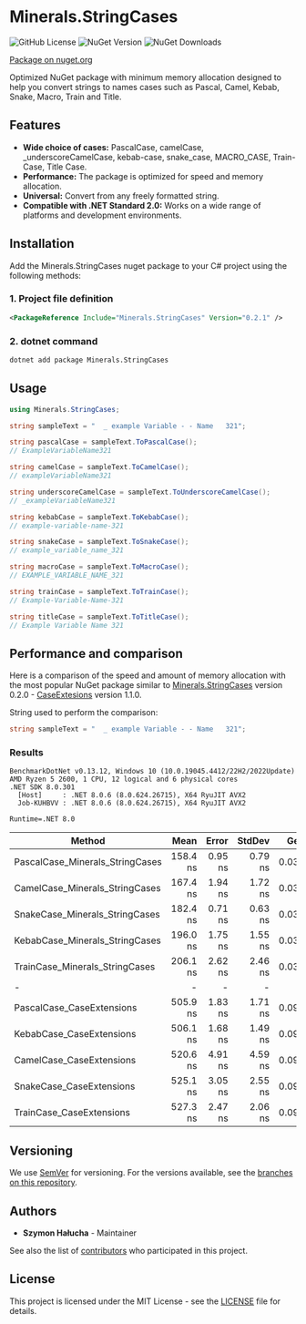# Minerals.StringCases

![GitHub License](https://img.shields.io/github/license/SzymonHalucha/Minerals.StringCases?style=for-the-badge)
![NuGet Version](https://img.shields.io/nuget/v/Minerals.StringCases?style=for-the-badge)
![NuGet Downloads](https://img.shields.io/nuget/dt/Minerals.StringCases?style=for-the-badge)

[Package on nuget.org](https://www.nuget.org/packages/Minerals.StringCases/)

Optimized NuGet package with minimum memory allocation designed to help you convert strings to names cases such as Pascal, Camel, Kebab, Snake, Macro, Train and Title.

## Features

- **Wide choice of cases:** PascalCase, camelCase, _underscoreCamelCase, kebab-case, snake_case, MACRO_CASE, Train-Case, Title Case.
- **Performance:** The package is optimized for speed and memory allocation.
- **Universal:** Convert from any freely formatted string.
- **Compatible with .NET Standard 2.0:** Works on a wide range of platforms and development environments.

## Installation

Add the Minerals.StringCases nuget package to your C# project using the following methods:

### 1. Project file definition

```xml
<PackageReference Include="Minerals.StringCases" Version="0.2.1" />
```

### 2. dotnet command

```bat
dotnet add package Minerals.StringCases
```

## Usage

```csharp
using Minerals.StringCases;

string sampleText = "  _ example Variable - - Name   321";

string pascalCase = sampleText.ToPascalCase();
// ExampleVariableName321

string camelCase = sampleText.ToCamelCase();
// exampleVariableName321

string underscoreCamelCase = sampleText.ToUnderscoreCamelCase();
// _exampleVariableName321

string kebabCase = sampleText.ToKebabCase();
// example-variable-name-321

string snakeCase = sampleText.ToSnakeCase();
// example_variable_name_321

string macroCase = sampleText.ToMacroCase();
// EXAMPLE_VARIABLE_NAME_321

string trainCase = sampleText.ToTrainCase();
// Example-Variable-Name-321

string titleCase = sampleText.ToTitleCase();
// Example Variable Name 321
```

## Performance and comparison

Here is a comparison of the speed and amount of memory allocation with the most popular NuGet package similar to [Minerals.StringCases](https://www.nuget.org/packages/Minerals.StringCases/) version 0.2.0 - [CaseExtesions](https://www.nuget.org/packages/CaseExtensions/) version 1.1.0.

String used to perform the comparison:

```csharp
string sampleText = "  _ example Variable - - Name   321";
```

### Results

```log
BenchmarkDotNet v0.13.12, Windows 10 (10.0.19045.4412/22H2/2022Update)
AMD Ryzen 5 2600, 1 CPU, 12 logical and 6 physical cores
.NET SDK 8.0.301
  [Host]     : .NET 8.0.6 (8.0.624.26715), X64 RyuJIT AVX2
  Job-KUHBVV : .NET 8.0.6 (8.0.624.26715), X64 RyuJIT AVX2

Runtime=.NET 8.0  
```

| Method                          | Mean     | Error   | StdDev  | Gen0   | Allocated |
|---------------------------------|---------:|--------:|--------:|-------:|----------:|
| PascalCase_Minerals_StringCases | 158.4 ns | 0.95 ns | 0.79 ns | 0.0343 | 144 B     |
| CamelCase_Minerals_StringCases  | 167.4 ns | 1.94 ns | 1.72 ns | 0.0343 | 144 B     |
| SnakeCase_Minerals_StringCases  | 182.4 ns | 0.71 ns | 0.63 ns | 0.0362 | 152 B     |
| KebabCase_Minerals_StringCases  | 196.0 ns | 1.75 ns | 1.55 ns | 0.0362 | 152 B     |
| TrainCase_Minerals_StringCases  | 206.1 ns | 2.62 ns | 2.46 ns | 0.0362 | 152 B     |
| -                               | -        | -       | -       | -      | -         |
| PascalCase_CaseExtensions       | 505.9 ns | 1.83 ns | 1.71 ns | 0.0973 | 408 B     |
| KebabCase_CaseExtensions        | 506.1 ns | 1.68 ns | 1.49 ns | 0.0992 | 416 B     |
| CamelCase_CaseExtensions        | 520.6 ns | 4.91 ns | 4.59 ns | 0.0973 | 408 B     |
| SnakeCase_CaseExtensions        | 525.1 ns | 3.05 ns | 2.55 ns | 0.0992 | 416 B     |
| TrainCase_CaseExtensions        | 527.3 ns | 2.47 ns | 2.06 ns | 0.0992 | 416 B     |

## Versioning

We use [SemVer](http://semver.org/) for versioning. For the versions available, see the [branches on this repository](https://github.com/SzymonHalucha/Minerals.StringCases/branches).

## Authors

- **Szymon Hałucha** - Maintainer

See also the list of [contributors](https://github.com/SzymonHalucha/Minerals.StringCases/contributors) who participated in this project.

## License

This project is licensed under the MIT License - see the [LICENSE](./LICENSE) file for details.
